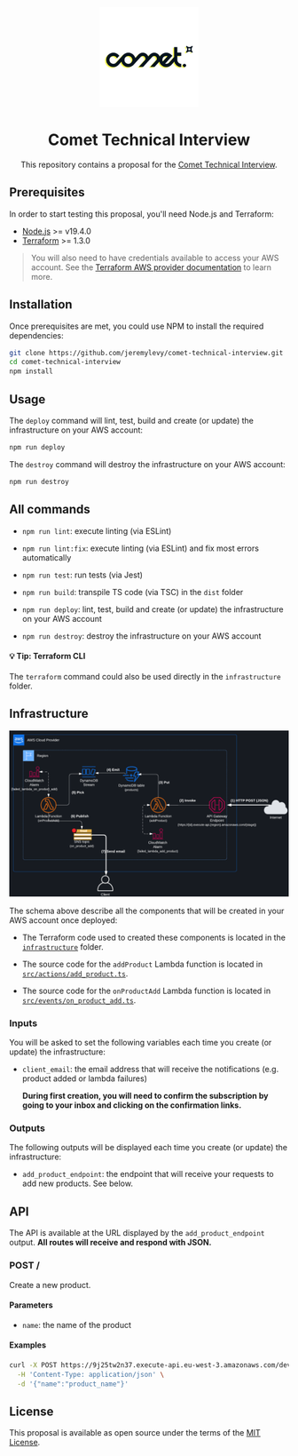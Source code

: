 <p align="center">
  <img src="./public/assets/comet_logo.png" alt="Comet logo" height="180" />
</p>

<p align="center">
    <h1 align="center">Comet Technical Interview</h1>
    <p align="center">This repository contains a proposal for the <a href="https://comets.notion.site/Entretien-Technique-Dev-Backend-914e85eebefb4ca1b218398a36cb58bf">Comet Technical Interview</a>.</p>
</p>

## Prerequisites

In order to start testing this proposal, you'll need Node.js and Terraform:

*   [Node.js](https://nodejs.org/) >= v19.4.0
*   [Terraform](https://www.terraform.io/) >= 1.3.0

<blockquote align="left">
  You will also need to have credentials available to access your AWS account. See the <a href="https://registry.terraform.io/providers/hashicorp/aws/latest/docs#authentication-and-configuration">Terraform AWS provider documentation</a> to learn more.
</blockquote>

## Installation

Once prerequisites are met, you could use NPM to install the required dependencies:

```bash
git clone https://github.com/jeremylevy/comet-technical-interview.git
cd comet-technical-interview
npm install
```

## Usage

The `deploy` command will lint, test, build and create (or update) the infrastructure on your AWS account:

```bash
npm run deploy
```

The `destroy` command will destroy the infrastructure on your AWS account:

```bash
npm run destroy
```

## All commands

* `npm run lint`: execute linting (via ESLint)
* `npm run lint:fix`: execute linting (via ESLint) and fix most errors automatically

* `npm run test`: run tests (via Jest)
* `npm run build`: transpile TS code (via TSC) in the `dist` folder
* `npm run deploy`: lint, test, build and create (or update) the infrastructure on your AWS account
* `npm run destroy`: destroy the infrastructure on your AWS account

#### 💡 Tip: Terraform CLI

The `terraform` command could also be used directly in the `infrastructure` folder.

## Infrastructure

![The Comet technical test infrastructure](./public/assets/infra_schema.png)

The schema above describe all the components that will be created in your AWS account once deployed:

* The Terraform code used to created these components is located in the [`infrastructure`](https://github.com/jeremylevy/comet-technical-interview/blob/main/infrastructure) folder.

* The source code for the `addProduct` Lambda function is located in [`src/actions/add_product.ts`](https://github.com/jeremylevy/comet-technical-interview/blob/main/src/actions/add_product.ts).

* The source code for the `onProductAdd` Lambda function is located in [`src/events/on_product_add.ts`](https://github.com/jeremylevy/comet-technical-interview/blob/main/src/events/on_product_add.ts).

### Inputs

You will be asked to set the following variables each time you create (or update) the infrastructure:

* `client_email`: the email address that will receive the notifications (e.g. product added or lambda failures)
  
  **During first creation, you will need to confirm the subscription by going to your inbox and clicking on the confirmation links.**

### Outputs

The following outputs will be displayed each time you create (or update) the infrastructure:

* `add_product_endpoint`: the endpoint that will receive your requests to add new products. See below.

## API

The API is available at the URL displayed by the `add_product_endpoint` output. **All routes will receive and respond with JSON.**

### POST /

Create a new product.

#### Parameters

* `name`: the name of the product

#### Examples

```bash
curl -X POST https://9j25tw2n37.execute-api.eu-west-3.amazonaws.com/dev \
  -H 'Content-Type: application/json' \
  -d '{"name":"product_name"}'
```

## License

This proposal is available as open source under the terms of the [MIT License](http://opensource.org/licenses/MIT).
